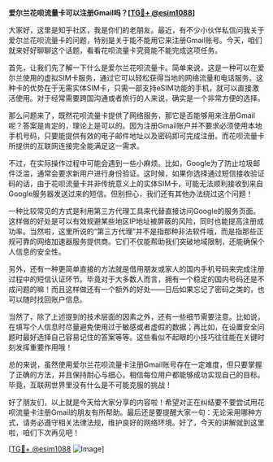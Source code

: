 **爱尔兰花呗流量卡可以注册Gmail吗？[[TG💪+ @esim1088](https://t.me/s/esim1088)]**

大家好，这里是知乎社区，我是你们的老朋友。最近，有不少小伙伴私信问我关于爱尔兰花呗流量卡的问题，特别是关于能不能用它来注册Gmail账号。今天，咱们就来好好聊聊这个话题，看看花呗流量卡究竟能不能完成这项任务。

首先，让我们先了解一下什么是爱尔兰花呗流量卡。简单来说，这是一种可以在爱尔兰使用的虚拟SIM卡服务，通过它可以轻松获得当地的网络流量和电话服务。这种卡的优势在于无需实体SIM卡，只需一部支持eSIM功能的手机，就可以直接激活使用。对于经常需要跨国沟通或者旅行的人来说，确实是一个非常方便的选择。

那么问题来了，既然花呗流量卡提供了网络服务，那它是否能够用来注册Gmail呢？答案是肯定的，理论上是可以的。因为注册Gmail账户并不要求必须使用本地手机号码，只要能提供有效的电子邮件地址以及密码即可完成注册。而花呗流量卡所提供的互联网连接完全能满足这一需求。

不过，在实际操作过程中可能会遇到一些小麻烦。比如，Google为了防止垃圾邮件泛滥，通常会要求新用户进行身份验证。这时候，如果你选择通过短信接收验证码的话，由于花呗流量卡并非传统意义上的实体SIM卡，可能无法顺利接收到来自Google服务器发送过来的短信。但别担心，我们还有其他办法绕过这个问题！

一种比较常见的方式是利用第三方代理工具来代替直接访问Google的服务页面。这样做的好处是可以有效规避某些地区IP地址被屏蔽的风险，同时也能提高注册成功率。当然啦，这里所说的“第三方代理”并不是指那种非法软件哦，而是指那些正规可靠的网络加速器服务提供商。它们不仅能帮助我们突破地域限制，还能确保个人信息的安全性。

另外，还有一种更简单直接的方法就是借用朋友或家人的国内手机号码来完成注册过程中的短信认证环节。毕竟对于大多数人而言，拥有一个稳定的国内号码还是不成问题的嘛！而且这样做还有一个额外的好处——日后如果忘记了密码之类的，也可以随时找回账户信息。

当然了，除了上述提到的技术层面的因素之外，还有一些细节需要注意。比如说，在填写个人信息时尽量避免使用过于敏感或者虚假的数据；再比如，在设置安全问题时最好选择自己容易记住的答案等等。这些看似不起眼的小技巧往往能在关键时刻发挥重要作用哦！

总的来说，虽然使用爱尔兰花呗流量卡注册Gmail账号存在一定难度，但只要掌握了正确的方法，并且保持耐心与细心，相信每位用户都能够成功实现自己的目标。毕竟，互联网世界里没有什么是不可能克服的挑战！

好了朋友们，以上就是今天给大家分享的内容啦！希望对正在纠结要不要尝试用花呗流量卡注册Gmail的朋友有所帮助。最后还是要提醒大家一句：无论采用哪种方式，请务必遵守相关法律法规，维护良好的网络环境。好了，今天的讲解就到这里啦，咱们下次再见吧！

[[TG💪+ @esim1088](https://t.me/s/esim1088) ![Image](https://i.postimg.cc/4NQfJmqS/Snipaste-2025-05-13-00-14-12.png)]